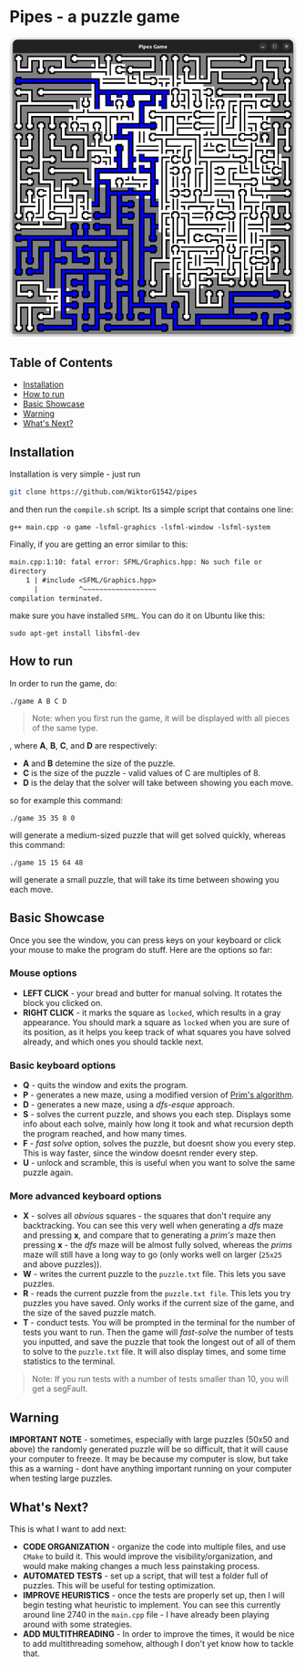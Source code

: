 # Pipes - a puzzle game

![Pipes Showcase](sprites/pipes_showcase.png)

## Table of Contents
- [Installation](#installation)
- [How to run](#how-to-run)
- [Basic Showcase](#basic-showcase)
- [Warning](#warning)
- [What's Next?](#whats-next)

## Installation

Installation is very simple - just run

```bash
git clone https://github.com/WiktorG1542/pipes
```

and then run the `compile.sh` script. Its a simple script that contains one line:

```
g++ main.cpp -o game -lsfml-graphics -lsfml-window -lsfml-system
```

Finally, if you are getting an error similar to this:

```
main.cpp:1:10: fatal error: SFML/Graphics.hpp: No such file or directory
    1 | #include <SFML/Graphics.hpp>
      |          ^~~~~~~~~~~~~~~~~~~
compilation terminated.
```

make sure you have installed `SFML`. You can do it on Ubuntu like this:

```
sudo apt-get install libsfml-dev
```

## How to run

In order to run the game, do:

```
./game A B C D
```

> Note: when you first run the game, it will be displayed with all pieces of the same type.

, where **A**, **B**, **C**, and **D** are respectively:
 * **A** and **B** detemine the size of the puzzle.
 * **C** is the size of the puzzle - valid values of C are multiples of 8.
 * **D** is the delay that the solver will take between showing you each move.

so for example this command:
```
./game 35 35 8 0
```

will generate a medium-sized puzzle that will get solved quickly, whereas this command:

```
./game 15 15 64 48
```

will generate a small puzzle, that will take its time between showing you each move.

## Basic Showcase

Once you see the window, you can press keys on your keyboard or click your mouse to make the program do stuff.
Here are the options so far:

### Mouse options

 * **LEFT CLICK** - your bread and butter for manual solving. It rotates the block you clicked on.
 * **RIGHT CLICK** - it marks the square as `locked`, which results in a gray appearance.
 You should mark a square as `locked` when you are sure of its position, as it helps you
 keep track of what squares you have solved already, and which ones you should tackle next.

### Basic keyboard options

 * **Q** - quits the window and exits the program.
 * **P** - generates a new maze, using a modified version of [Prim's algorithm](https://en.wikipedia.org/wiki/Maze_generation_algorithm#Iterative_randomized_Prim's_algorithm_(without_stack,_without_sets)).
 * **D** - generates a new maze, using a *dfs-esque* approach.
 * **S** - solves the current puzzle, and shows you each step. Displays some info about each solve,
 mainly how long it took and what recursion depth the program reached, and how many times.
 * **F** - *fast solve* option, solves the puzzle, but doesnt show you every step. This is
 way faster, since the window doesnt render every step.
 * **U** - unlock and scramble, this is useful when you want to solve the same puzzle again.

### More advanced keyboard options

 * **X** - solves all *obvious* squares - the squares that don't require any backtracking.
 You can see this very well when generating a *dfs* maze and pressing **x**, and compare
 that to generating a *prim's* maze then pressing **x** - the *dfs* maze will be almost fully
 solved, whereas the *prims* maze will still have a long way to go (only works well on larger
 (`25x25` and above puzzles)).
 * **W** - writes the current puzzle to the `puzzle.txt` file. This lets you save puzzles.
 * **R** - reads the current puzzle from the `puzzle.txt file`. This lets you try puzzles
 you have saved. Only works if the current size of the game, and the size of the saved
 puzzle match.
 * **T** - conduct tests. You will be prompted in the terminal for the number of tests you
 want to run. Then the game will *fast-solve* the number of tests you inputted, and save the
 puzzle that took the longest out of all of them to solve to the `puzzle.txt` file. It will
 also display times, and some time statistics to the terminal. 

> Note: If you run tests with a number of tests smaller than 10, you will get a segFault.

## Warning

**IMPORTANT NOTE** - sometimes, especially with large puzzles (50x50 and above) the randomly
generated puzzle will be so difficult, that it will cause your computer to freeze. It may be
because my computer is slow, but take this as a warning - dont have anything important running
on your computer when testing large puzzles.

## What's Next?

This is what I want to add next:

 * **CODE ORGANIZATION** - organize the code into multiple files, and use `CMake`
 to build it. This would improve the visibility/organization, and would make making
 changes a much less painstaking process.
 * **AUTOMATED TESTS** - set up a script, that will test a folder full of puzzles.
 This will be useful for testing optimization.
 * **IMPROVE HEURISTICS** - once the tests are properly set up, then I will begin
 testing what heuristic to implement. You can see this currently around line 2740
 in the `main.cpp` file - I have already been playing around with some strategies.
 * **ADD MULTITHREADING** - In order to improve the times, it would be nice to add
 multithreading somehow, although I don't yet know how to tackle that.